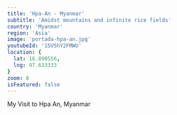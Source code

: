 ```yaml
---
title: 'Hpa-An - Myanmar'
subtitle: 'Amidst mountains and infinite rice fields'
country: 'Myanmar'
region: 'Asia'
image: 'portada-hpa-an.jpg'
youtubeId: '15V5hY2FMWU'
location: {
  lat: 16.890556,
  lng: 97.633333
}
zoom: 8
isFeatured: false
---
```


My Visit to Hpa An, Myanmar